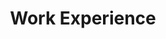 ---
title: Work Experience
draft: false
experiences:
  - title: Applied Scientist Intern
    organization:
      name: Amazon Alexa
    dates: 'June 2021 - August 2021'
    location: Pittsburgh, PA, USA
    writeup: >
      I worked on evaluating the threat of backdoor poisoning for Speech Recognition models.
      
  - title: Applied Scientist Intern
    organization:
      name: Amazon Alexa
    dates: 'June 2020 - August 2020'
    location: Pittsburgh, PA, USA
    writeup: >
      I worked on data privacy and membership inference attacks in the context of Speech Recognition, and their relationship to adversarial attacks.

  - title: Research intern
    organization:
      name: AgroParisTech
      url: http://www2.agroparistech.fr/Welcome-to-AgroParisTech.html
    dates: 'April 2017 - August 2017'
    location: Paris, France
    writeup: >
      During this research internship in the Learning and Information Knowledge laboratory of AgroParistech, I worked on transfer learning for time series using Boosting of weak projectors, mentored by prof. Antoine Cornuejols.

  - title: Intern
    organization:
      name: DataScienTest
      url: https://datascientest.com/en/home-page
    dates: 'June 2016 - August 2016'
    location: Paris, France and Tel-Aviv, Israel
    writeup: >
      DataScienTest is a startup that offers online data science training. I joined it at its very beginnings and contributed with content creation (Machine Learning exercises, solutions, and correction algorithms) and backend development.

weight: 4
widget:
  handler: experiences

  # Options: sm, md, lg and xl. Default is md.
  width: lg

  sidebar:
    # Options: left and right. Leave blank to hide.
    position: left
    # Options: sm, md, lg and xl. Default is md.
    scale:
  
  background:
    # Options: primary, secondary, tertiary or any valid color value. Default is primary.
    color:
    image:
    # Options: auto, cover and contain. Default is auto.
    size:
    # Options: center, top, right, bottom, left.
    position:
    # Options: fixed, local, scroll.
    attachment: 
---